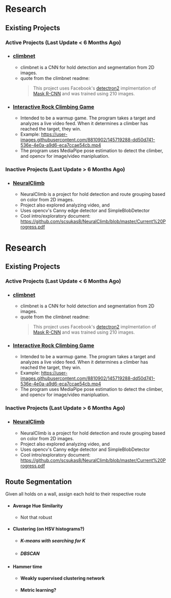 # Research
## Existing Projects
### Active Projects (Last Update < 6 Months Ago)
* ### [climbnet](https://github.com/juangallostra/climbnet)
    * climbnet is a CNN for hold detection and segmentation from 2D images.
    * quote from the climbnet readme: 
        > This project uses Facebook's [detectron2](https://github.com/facebookresearch/detectron2) implmentation of [Mask R-CNN](https://github.com/facebookresearch/detectron2/blob/master/configs/COCO-Detection/faster_rcnn_R_50_FPN_3x.yaml) and was trained using 210 images.
* ### [Interactive Rock Climbing Game](https://github.com/HarryHamilton/Computer-Vision-Rock-Climbing)
    * Intended to be a warmup game. The program takes a target and analyzes a live video feed. When it determines a climber has reached the target, they win.
    * Example: https://user-images.githubusercontent.com/8810902/145719288-dd50d741-536e-4e0a-a9d6-eca7ccae54cb.mp4
    * The program uses MediaPipe pose estimation to detect the climber, and opencv for image/video manipluation.
### Inactive Projects (Last Update > 6 Months Ago)
* ### [NeuralClimb](https://github.com/scsukas8/NeuralClimb/)
    * NeuralClimb is a project for hold detection and route grouping based on color from 2D images.
    * Project also explored analyzing video, and    
    * Uses opencv's Canny edge detector and SimpleBlobDetector
    * Cool intro/exploratory document: https://github.com/scsukas8/NeuralClimb/blob/master/Current%20Progress.pdf

# Research
## Existing Projects
### Active Projects (Last Update < 6 Months Ago)
* ### [climbnet](https://github.com/juangallostra/climbnet)
    * climbnet is a CNN for hold detection and segmentation from 2D images.
    * quote from the climbnet readme: 
        > This project uses Facebook's [detectron2](https://github.com/facebookresearch/detectron2) implmentation of [Mask R-CNN](https://github.com/facebookresearch/detectron2/blob/master/configs/COCO-Detection/faster_rcnn_R_50_FPN_3x.yaml) and was trained using 210 images.
* ### [Interactive Rock Climbing Game](https://github.com/HarryHamilton/Computer-Vision-Rock-Climbing)
    * Intended to be a warmup game. The program takes a target and analyzes a live video feed. When it determines a climber has reached the target, they win.
    * Example: https://user-images.githubusercontent.com/8810902/145719288-dd50d741-536e-4e0a-a9d6-eca7ccae54cb.mp4
    * The program uses MediaPipe pose estimation to detect the climber, and opencv for image/video manipluation.
### Inactive Projects (Last Update > 6 Months Ago)
* ### [NeuralClimb](https://github.com/scsukas8/NeuralClimb/)
    * NeuralClimb is a project for hold detection and route grouping based on color from 2D images.
    * Project also explored analyzing video, and    
    * Uses opencv's Canny edge detector and SimpleBlobDetector
    * Cool intro/exploratory document: https://github.com/scsukas8/NeuralClimb/blob/master/Current%20Progress.pdf

## Route Segmentation
Given all holds on a wall, assign each hold to their respective route
* #### Average Hue Similarity
    * Not that robust
* #### Clustering (on HSV histograms?)
    * ##### K-means with searching for K
    * ##### DBSCAN
* #### Hammer time
    * #### Weakly supervised clustering network
    * #### Metric learning?
